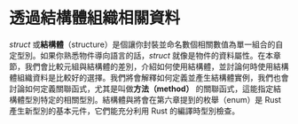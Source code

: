 # 透過結構體組織相關資料

*struct* 或**結構體**（structure）是個讓你封裝並命名數個相關數值為單一組合的自定型別。如果你熟悉物件導向語言的話，*struct* 就像是物件的資料屬性。在本章節，我們會比較元組與結構體的差別，介紹如何使用結構體，並討論何時使用結構體組織資料是比較好的選擇。我們將會解釋如何定義並產生結構體實例，我們也會討論如何定義關聯函式，尤其是叫做**方法（method）** 的關聯函式，這能指定結構體型別特定的相關型別。結構體與將會在第六章提到的枚舉（enum）是 Rust 產生新型別的基本元件，它們能充分利用 Rust 的編譯時型別檢查。
